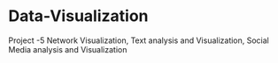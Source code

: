 # Data-Visualization
Project -5 Network Visualization, Text analysis and Visualization, Social Media analysis and Visualization
